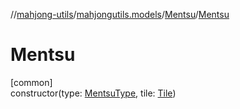//[mahjong-utils](../../../index.md)/[mahjongutils.models](../index.md)/[Mentsu](index.md)/[Mentsu](-mentsu.md)

# Mentsu

[common]\
constructor(type: [MentsuType](../-mentsu-type/index.md), tile: [Tile](../-tile/index.md))
